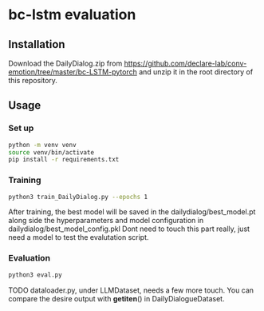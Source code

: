 # bc-lstm evaluation

## Installation

Download the DailyDialog.zip from https://github.com/declare-lab/conv-emotion/tree/master/bc-LSTM-pytorch and unzip it in the root directory of this repository.

## Usage

### Set up

```bash
python -m venv venv
source venv/bin/activate
pip install -r requirements.txt
```

### Training

```bash
python3 train_DailyDialog.py --epochs 1 
```

After training, the best model will be saved in the dailydialog/best_model.pt along side the hyperparameters and model configuration in dailydialog/best_model_config.pkl
Dont need to touch this part really, just need a model to test the evalutation script.

### Evaluation  

```bash
python3 eval.py
```
TODO dataloader.py, under LLMDataset, needs a few more touch.
You can compare the desire output with __getiten__() in DailyDialogueDataset.